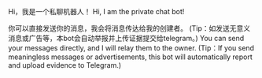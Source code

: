 Hi，我是一个私聊机器人！
Hi, I am the private chat bot! 

你可以直接发送你的消息，我会将消息传达给我的创建者。 
 (Tip：如发送无意义消息或广告等，本bot会自动举报并上传证据提交给telegram。)
You can send your messages directly, and I will relay them to the owner. 
 (Tip：If you send meaningless messages or advertisements, this bot will automatically report and upload evidence to Telegram.)

